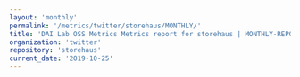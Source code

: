 ```yaml
---
layout: 'monthly'
permalink: '/metrics/twitter/storehaus/MONTHLY/'
title: 'DAI Lab OSS Metrics Metrics report for storehaus | MONTHLY-REPORT-2019-10-25'
organization: 'twitter'
repository: 'storehaus'
current_date: '2019-10-25'
---
```

